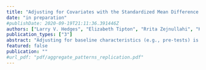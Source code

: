 ```yaml
---
title: "Adjusting for Covariates with the Standardized Mean Difference Effect Size"
date: "in preparation"
#publishDate: 2020-09-19T21:11:36.391446Z
authors: ["Larry V. Hedges", "Elizabeth Tipton", "Rrita Zejnullahi", "Karina G. Diaz"]
publication_types: ["3"]
abstract: "Adjusting for baseline characteristics (e.g., pre-tests) is common practice when evaluating the effects of interventions. While it has been long-known that the use of these adjustments typically leads to an increase in precision of treatment effect estimates in primary analyses of randomized trials, representing the results of such analyses in terms of effect sizes, however, has received little attention. In this article, we define three effect sizes appropriate in designs with a pre-test and propose estimators of those effect sizes. The estimators and approximations to their sampling distributions are evaluated using a simulation study and then demonstrated using an example from published data."
featured: false
publication: ""
#url_pdf: "pdf/aggregate_patterns_replication.pdf"
---
```


